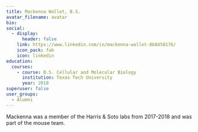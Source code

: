 ```yaml
---
title: Mackenna Wollet, B.S.
avatar_filename: avatar
bio: 
social:
  - display:
      header: false
    link: https://www.linkedin.com/in/mackenna-wollet-8b8458176/ 
    icon_pack: fab
    icon: linkedin
education:
  courses:
    - course: B.S. Cellular and Molecular Biology
      institution: Texas Tech University
      year: 2018
superuser: false
user_groups:
  - Alumni
---
```

Mackenna was a member of the Harris & Soto labs from 2017-2018 and was part of the mouse team.

